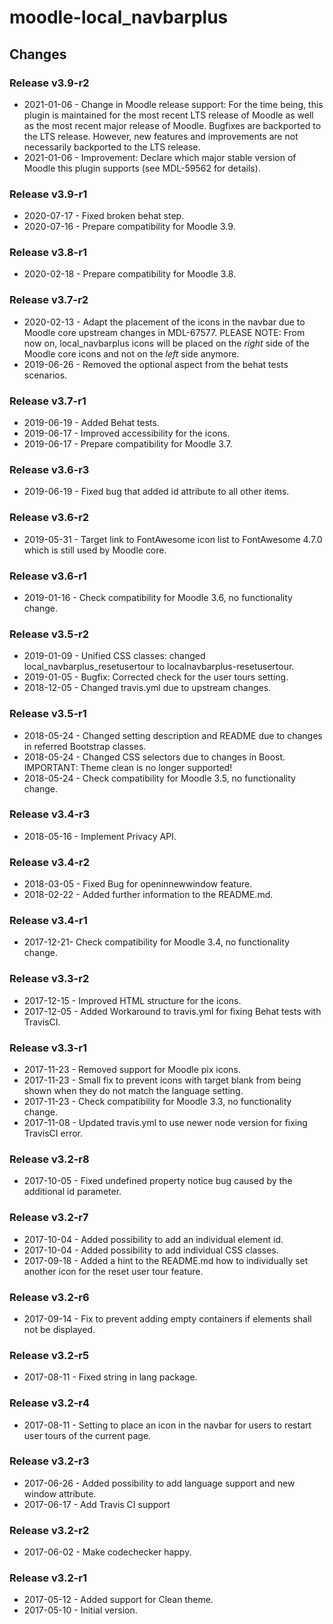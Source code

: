 moodle-local_navbarplus
========================

Changes
-------

### Release v3.9-r2

* 2021-01-06 - Change in Moodle release support:
               For the time being, this plugin is maintained for the most recent LTS release of Moodle as well as the most recent major release of Moodle.
               Bugfixes are backported to the LTS release. However, new features and improvements are not necessarily backported to the LTS release.
* 2021-01-06 - Improvement: Declare which major stable version of Moodle this plugin supports (see MDL-59562 for details).

### Release v3.9-r1

* 2020-07-17 - Fixed broken behat step.
* 2020-07-16 - Prepare compatibility for Moodle 3.9.

### Release v3.8-r1

* 2020-02-18 - Prepare compatibility for Moodle 3.8.

### Release v3.7-r2

* 2020-02-13 - Adapt the placement of the icons in the navbar due to Moodle core upstream changes in MDL-67577.
               PLEASE NOTE: From now on, local_navbarplus icons will be placed on the _right_ side of the Moodle
               core icons and not on the _left_ side anymore.
* 2019-06-26 - Removed the optional aspect from the behat tests scenarios.

### Release v3.7-r1

* 2019-06-19 - Added Behat tests.
* 2019-06-17 - Improved accessibility for the icons.
* 2019-06-17 - Prepare compatibility for Moodle 3.7.

### Release v3.6-r3

* 2019-06-19 - Fixed bug that added id attribute to all other items.

### Release v3.6-r2

* 2019-05-31 - Target link to FontAwesome icon list to FontAwesome 4.7.0 which is still used by Moodle core.

### Release v3.6-r1

* 2019-01-16 - Check compatibility for Moodle 3.6, no functionality change.

### Release v3.5-r2

* 2019-01-09 - Unified CSS classes: changed local_navbarplus_resetusertour to localnavbarplus-resetusertour.
* 2019-01-05 - Bugfix: Corrected check for the user tours setting.
* 2018-12-05 - Changed travis.yml due to upstream changes.

### Release v3.5-r1

* 2018-05-24 - Changed setting description and README due to changes in referred Bootstrap classes.
* 2018-05-24 - Changed CSS selectors due to changes in Boost. IMPORTANT: Theme clean is no longer supported!
* 2018-05-24 - Check compatibility for Moodle 3.5, no functionality change.

### Release v3.4-r3

* 2018-05-16 - Implement Privacy API.

### Release v3.4-r2

* 2018-03-05 - Fixed Bug for openinnewwindow feature.
* 2018-02-22 - Added further information to the README.md.

### Release v3.4-r1

* 2017-12-21- Check compatibility for Moodle 3.4, no functionality change.

### Release v3.3-r2

* 2017-12-15 - Improved HTML structure for the icons.
* 2017-12-05 - Added Workaround to travis.yml for fixing Behat tests with TravisCI.

### Release v3.3-r1

* 2017-11-23 - Removed support for Moodle pix icons.
* 2017-11-23 - Small fix to prevent icons with target blank from being shown when they do not match the language setting.
* 2017-11-23 - Check compatibility for Moodle 3.3, no functionality change.
* 2017-11-08 - Updated travis.yml to use newer node version for fixing TravisCI error.

### Release v3.2-r8

* 2017-10-05 - Fixed undefined property notice bug caused by the additional id parameter.

### Release v3.2-r7

* 2017-10-04 - Added possibility to add an individual element id.
* 2017-10-04 - Added possibility to add individual CSS classes.
* 2017-09-18 - Added a hint to the README.md how to individually set another icon for the reset user tour feature.

### Release v3.2-r6

* 2017-09-14 - Fix to prevent adding empty containers if elements shall not be displayed.

### Release v3.2-r5

* 2017-08-11 - Fixed string in lang package.

### Release v3.2-r4

* 2017-08-11 - Setting to place an icon in the navbar for users to restart user tours of the current page.

### Release v3.2-r3

* 2017-06-26 - Added possibility to add language support and new window attribute.
* 2017-06-17 - Add Travis CI support

### Release v3.2-r2

* 2017-06-02 - Make codechecker happy.

### Release v3.2-r1

* 2017-05-12 - Added support for Clean theme.
* 2017-05-10 - Initial version.
